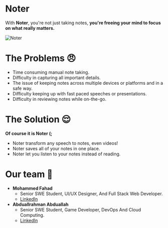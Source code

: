 # Noter
With **Noter**, you're not just taking notes, **you're freeing your mind to focus on what really matters.**

![Noter](https://lablab.ai/_next/image?url=https%3A%2F%2Fstorage.googleapis.com%2Flablab-static-eu%2Fimages%252Fsubmissions%252Fclkqfq7iq00003b6ozhxpqbl2%252Fclk55yodr00113b6nxvg1pdj3_gu1v3ojy_imageLink.jpg&w=1200&q=75)

# The Problems 😠
- Time consuming manual note taking.
- Difficulty in capturing all important details.
- The issue of keeping notes across multiple devices or platforms and in a safe way.
- Difficulty keeping up with fast paced speeches or presentations.
- Difficulty in reviewing notes while on-the-go.

# The Solution 😌
**Of course it is Noter (;**
- Noter transform any speech to notes, even videos!
- Noter saves all of your notes in one place.
- Noter let you listen to your notes instead of reading.

# Our team 💛
- **Mohammed Fahad**
  - Senior SWE Student, UI/UX Designer, And Full Stack Web Developer.
  - [LinkedIn](https://www.linkedin.com/in/mohammed-f-aldosari-037140256)
- **Abduallrahman Abduallah**
  - Senior SWE Student, Game Developer, DevOps And Cloud Computing.
  - [LinkedIn](https://www.linkedin.com/in/abdulrahman-abdullah-60baa7256)

